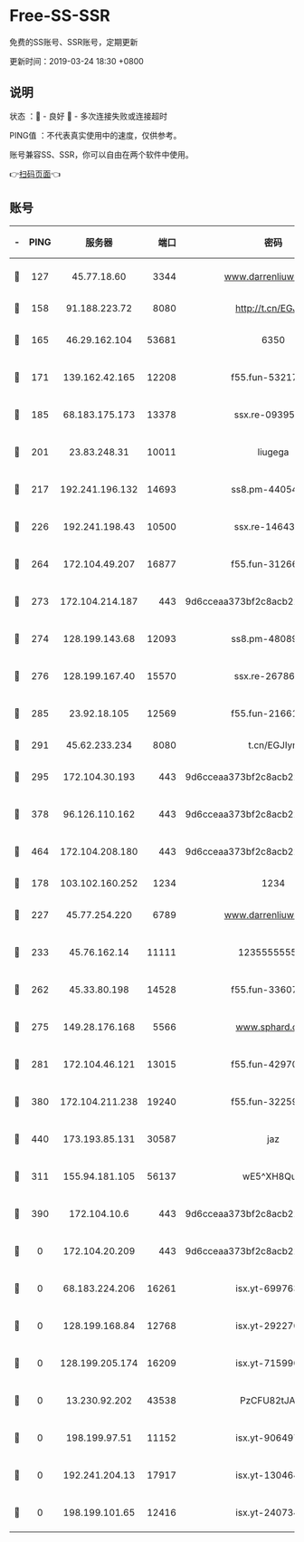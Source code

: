 # Free-SS-SSR

免费的SS账号、SSR账号，定期更新

更新时间：2019-03-24 18:30 +0800

## 说明

状态     ：🙂 - 良好 🙁 - 多次连接失败或连接超时

PING值   ：不代表真实使用中的速度，仅供参考。

账号兼容SS、SSR，你可以自由在两个软件中使用。

👉[扫码页面](https://liesauer.github.io/Free-SS-SSR/)👈

## 账号

|-|PING|服务器|端口|密码|加密方式|区域|
|:----:|:----:|:-----:|-----:|:----:|:----:|:----:|
|🙂|127|45.77.18.60|3344|www.darrenliuwei.com|aes-256-cfb|JP|
|🙂|158|91.188.223.72|8080|http://t.cn/EGJIyrl|rc4-md5|RU|
|🙂|165|46.29.162.104|53681|6350|aes-128-ctr|RU|
|🙂|171|139.162.42.165|12208|f55.fun-53217838|aes-256-cfb|SG|
|🙂|185|68.183.175.173|13378|ssx.re-09395375|aes-256-cfb|US|
|🙂|201|23.83.248.31|10011|liugega|aes-256-cfb|US|
|🙂|217|192.241.196.132|14693|ss8.pm-44054709|aes-256-cfb|US|
|🙂|226|192.241.198.43|10500|ssx.re-14643912|aes-256-cfb|US|
|🙂|264|172.104.49.207|16877|f55.fun-31266593|aes-256-cfb|SG|
|🙂|273|172.104.214.187|443|9d6cceaa373bf2c8acb22e60b6a58be6|aes-256-cfb|US|
|🙂|274|128.199.143.68|12093|ss8.pm-48089265|aes-256-cfb|SG|
|🙂|276|128.199.167.40|15570|ssx.re-26786415|aes-256-cfb|SG|
|🙂|285|23.92.18.105|12569|f55.fun-21661616|aes-256-cfb|US|
|🙂|291|45.62.233.234|8080|t.cn/EGJIyrl|rc4-md5|CA|
|🙂|295|172.104.30.193|443|9d6cceaa373bf2c8acb22e60b6a58be6|aes-256-cfb|US|
|🙂|378|96.126.110.162|443|9d6cceaa373bf2c8acb22e60b6a58be6|aes-256-cfb|US|
|🙂|464|172.104.208.180|443|9d6cceaa373bf2c8acb22e60b6a58be6|aes-256-cfb|US|
|🙂|178|103.102.160.252|1234|1234|rc4-md5|JP|
|🙂|227|45.77.254.220|6789|www.darrenliuwei.com|aes-256-cfb|SG|
|🙂|233|45.76.162.14|11111|123555555555|aes-256-cfb|SG|
|🙂|262|45.33.80.198|14528|f55.fun-33607716|aes-256-cfb|US|
|🙂|275|149.28.176.168|5566|www.sphard.com|aes-256-cfb|AU|
|🙂|281|172.104.46.121|13015|f55.fun-42970709|aes-256-cfb|SG|
|🙂|380|172.104.211.238|19240|f55.fun-32259946|aes-256-cfb|US|
|🙂|440|173.193.85.131|30587|jaz|aes-256-cfb|US|
|🙁|311|155.94.181.105|56137|wE5^XH8Quw|aes-256-cfb|US|
|🙁|390|172.104.10.6|443|9d6cceaa373bf2c8acb22e60b6a58be6|aes-256-cfb|US|
|🙁|0|172.104.20.209|443|9d6cceaa373bf2c8acb22e60b6a58be6|aes-256-cfb|US|
|🙁|0|68.183.224.206|16261|isx.yt-69976320|aes-256-cfb|SG|
|🙁|0|128.199.168.84|12768|isx.yt-29227079|aes-256-cfb|SG|
|🙁|0|128.199.205.174|16209|isx.yt-71599058|aes-256-cfb|SG|
|🙁|0|13.230.92.202|43538|PzCFU82tJAdZ|aes-256-cfb|JP|
|🙁|0|198.199.97.51|11152|isx.yt-90649731|aes-256-cfb|US|
|🙁|0|192.241.204.13|17917|isx.yt-13046468|aes-256-cfb|US|
|🙁|0|198.199.101.65|12416|isx.yt-24073404|aes-256-cfb|US|
